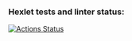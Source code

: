 ### Hexlet tests and linter status:
[![Actions Status](https://github.com/temirKhan42/frontend-project-lvl2/workflows/hexlet-check/badge.svg)](https://github.com/temirKhan42/frontend-project-lvl2/actions)